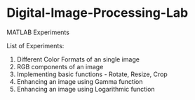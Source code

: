 # Digital-Image-Processing-Lab
MATLAB Experiments

List of Experiments:
1. Different Color Formats of an single image
2. RGB components of an image 
3. Implementing basic functions - Rotate, Resize, Crop
4. Enhancing an image using Gamma function
5. Enhancing an image using Logarithmic function
